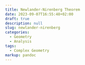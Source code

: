 ```yaml
---
title: Newlander-Nirenberg Theorem
date: 2023-09-07T16:55:48+02:00
draft: true
description: null
slug: newlander-nirenberg
categories:
  - Geometry
  - Analysis
tags:
  - Complex Geometry
markup: pandoc
---
```

